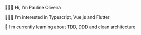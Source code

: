 


<p>🙋🏽‍♀️ Hi, I’m Pauline Oliveira</p> 
<p>👩🏽‍💻 I’m interested in Typescript, Vue.js and Flutter</p>
<p>🌱 I’m currently learning about TDD, DDD and clean architecture </p>

<br>

<!---
apaulineoliveira/apaulineoliveira is a ✨ special ✨ repository because its `README.md` (this file) appears on your GitHub profile.
You can click the Preview link to take a look at your changes.
--->


